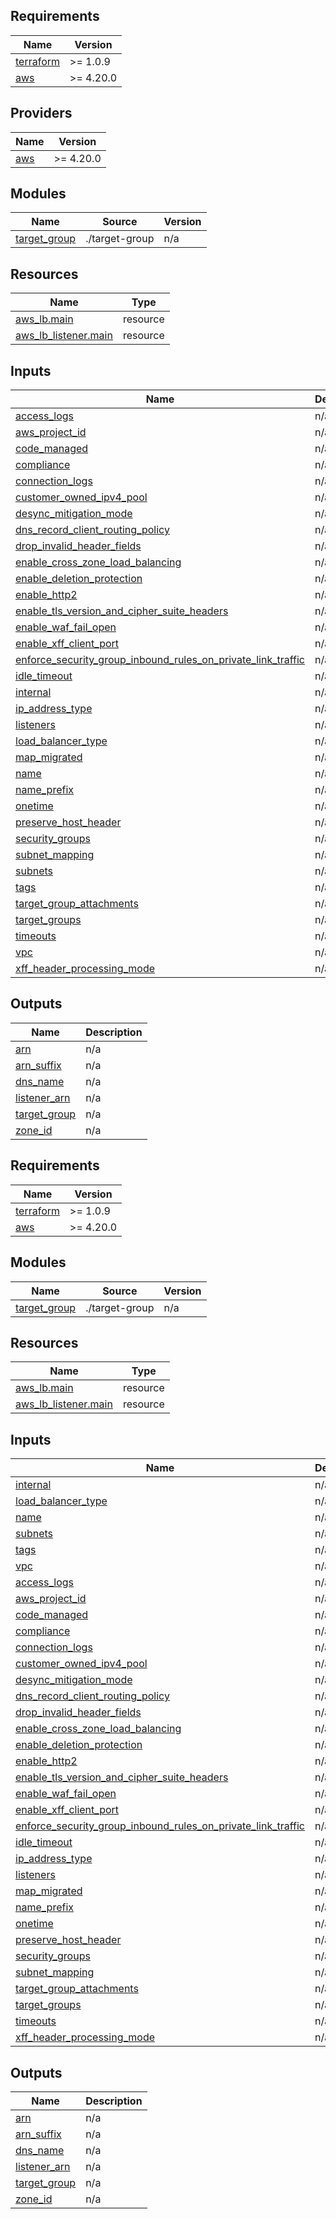 ## Requirements

| Name | Version |
|------|---------|
| <a name="requirement_terraform"></a> [terraform](#requirement\_terraform) | >= 1.0.9 |
| <a name="requirement_aws"></a> [aws](#requirement\_aws) | >= 4.20.0 |

## Providers

| Name | Version |
|------|---------|
| <a name="provider_aws"></a> [aws](#provider\_aws) | >= 4.20.0 |

## Modules

| Name | Source | Version |
|------|--------|---------|
| <a name="module_target_group"></a> [target\_group](#module\_target\_group) | ./target-group | n/a |

## Resources

| Name | Type |
|------|------|
| [aws_lb.main](https://registry.terraform.io/providers/hashicorp/aws/latest/docs/resources/lb) | resource |
| [aws_lb_listener.main](https://registry.terraform.io/providers/hashicorp/aws/latest/docs/resources/lb_listener) | resource |

## Inputs

| Name | Description | Type | Default | Required |
|------|-------------|------|---------|:--------:|
| <a name="input_access_logs"></a> [access\_logs](#input\_access\_logs) | n/a | `map` | `{}` | no |
| <a name="input_aws_project_id"></a> [aws\_project\_id](#input\_aws\_project\_id) | n/a | `string` | `"null"` | no |
| <a name="input_code_managed"></a> [code\_managed](#input\_code\_managed) | n/a | `string` | `"true"` | no |
| <a name="input_compliance"></a> [compliance](#input\_compliance) | n/a | `string` | `"null"` | no |
| <a name="input_connection_logs"></a> [connection\_logs](#input\_connection\_logs) | n/a | `map` | `{}` | no |
| <a name="input_customer_owned_ipv4_pool"></a> [customer\_owned\_ipv4\_pool](#input\_customer\_owned\_ipv4\_pool) | n/a | `any` | `null` | no |
| <a name="input_desync_mitigation_mode"></a> [desync\_mitigation\_mode](#input\_desync\_mitigation\_mode) | n/a | `any` | `null` | no |
| <a name="input_dns_record_client_routing_policy"></a> [dns\_record\_client\_routing\_policy](#input\_dns\_record\_client\_routing\_policy) | n/a | `any` | `null` | no |
| <a name="input_drop_invalid_header_fields"></a> [drop\_invalid\_header\_fields](#input\_drop\_invalid\_header\_fields) | n/a | `any` | `null` | no |
| <a name="input_enable_cross_zone_load_balancing"></a> [enable\_cross\_zone\_load\_balancing](#input\_enable\_cross\_zone\_load\_balancing) | n/a | `bool` | `true` | no |
| <a name="input_enable_deletion_protection"></a> [enable\_deletion\_protection](#input\_enable\_deletion\_protection) | n/a | `bool` | `false` | no |
| <a name="input_enable_http2"></a> [enable\_http2](#input\_enable\_http2) | n/a | `any` | `null` | no |
| <a name="input_enable_tls_version_and_cipher_suite_headers"></a> [enable\_tls\_version\_and\_cipher\_suite\_headers](#input\_enable\_tls\_version\_and\_cipher\_suite\_headers) | n/a | `any` | `null` | no |
| <a name="input_enable_waf_fail_open"></a> [enable\_waf\_fail\_open](#input\_enable\_waf\_fail\_open) | n/a | `any` | `null` | no |
| <a name="input_enable_xff_client_port"></a> [enable\_xff\_client\_port](#input\_enable\_xff\_client\_port) | n/a | `any` | `null` | no |
| <a name="input_enforce_security_group_inbound_rules_on_private_link_traffic"></a> [enforce\_security\_group\_inbound\_rules\_on\_private\_link\_traffic](#input\_enforce\_security\_group\_inbound\_rules\_on\_private\_link\_traffic) | n/a | `any` | `null` | no |
| <a name="input_idle_timeout"></a> [idle\_timeout](#input\_idle\_timeout) | n/a | `any` | `null` | no |
| <a name="input_internal"></a> [internal](#input\_internal) | n/a | `any` | n/a | yes |
| <a name="input_ip_address_type"></a> [ip\_address\_type](#input\_ip\_address\_type) | n/a | `any` | `null` | no |
| <a name="input_listeners"></a> [listeners](#input\_listeners) | n/a | `map` | `{}` | no |
| <a name="input_load_balancer_type"></a> [load\_balancer\_type](#input\_load\_balancer\_type) | n/a | `any` | n/a | yes |
| <a name="input_map_migrated"></a> [map\_migrated](#input\_map\_migrated) | n/a | `string` | `"null"` | no |
| <a name="input_name"></a> [name](#input\_name) | n/a | `any` | n/a | yes |
| <a name="input_name_prefix"></a> [name\_prefix](#input\_name\_prefix) | n/a | `any` | `null` | no |
| <a name="input_onetime"></a> [onetime](#input\_onetime) | n/a | `string` | `"null"` | no |
| <a name="input_preserve_host_header"></a> [preserve\_host\_header](#input\_preserve\_host\_header) | n/a | `any` | `null` | no |
| <a name="input_security_groups"></a> [security\_groups](#input\_security\_groups) | n/a | `any` | `null` | no |
| <a name="input_subnet_mapping"></a> [subnet\_mapping](#input\_subnet\_mapping) | n/a | `list` | `[]` | no |
| <a name="input_subnets"></a> [subnets](#input\_subnets) | n/a | `any` | n/a | yes |
| <a name="input_tags"></a> [tags](#input\_tags) | n/a | `any` | n/a | yes |
| <a name="input_target_group_attachments"></a> [target\_group\_attachments](#input\_target\_group\_attachments) | n/a | `map` | `{}` | no |
| <a name="input_target_groups"></a> [target\_groups](#input\_target\_groups) | n/a | `map` | `{}` | no |
| <a name="input_timeouts"></a> [timeouts](#input\_timeouts) | n/a | `map` | `{}` | no |
| <a name="input_vpc"></a> [vpc](#input\_vpc) | n/a | `any` | n/a | yes |
| <a name="input_xff_header_processing_mode"></a> [xff\_header\_processing\_mode](#input\_xff\_header\_processing\_mode) | n/a | `any` | `null` | no |

## Outputs

| Name | Description |
|------|-------------|
| <a name="output_arn"></a> [arn](#output\_arn) | n/a |
| <a name="output_arn_suffix"></a> [arn\_suffix](#output\_arn\_suffix) | n/a |
| <a name="output_dns_name"></a> [dns\_name](#output\_dns\_name) | n/a |
| <a name="output_listener_arn"></a> [listener\_arn](#output\_listener\_arn) | n/a |
| <a name="output_target_group"></a> [target\_group](#output\_target\_group) | n/a |
| <a name="output_zone_id"></a> [zone\_id](#output\_zone\_id) | n/a |

<!-- BEGIN_TF_DOCS -->
## Requirements

| Name | Version |
|------|---------|
| <a name="requirement_terraform"></a> [terraform](#requirement\_terraform) | >= 1.0.9 |
| <a name="requirement_aws"></a> [aws](#requirement\_aws) | >= 4.20.0 |

## Modules

| Name | Source | Version |
|------|--------|---------|
| <a name="module_target_group"></a> [target\_group](#module\_target\_group) | ./target-group | n/a |

## Resources

| Name | Type |
|------|------|
| [aws_lb.main](https://registry.terraform.io/providers/hashicorp/aws/latest/docs/resources/lb) | resource |
| [aws_lb_listener.main](https://registry.terraform.io/providers/hashicorp/aws/latest/docs/resources/lb_listener) | resource |

## Inputs

| Name | Description | Type | Default | Required |
|------|-------------|------|---------|:--------:|
| <a name="input_internal"></a> [internal](#input\_internal) | n/a | `any` | n/a | yes |
| <a name="input_load_balancer_type"></a> [load\_balancer\_type](#input\_load\_balancer\_type) | n/a | `any` | n/a | yes |
| <a name="input_name"></a> [name](#input\_name) | n/a | `any` | n/a | yes |
| <a name="input_subnets"></a> [subnets](#input\_subnets) | n/a | `any` | n/a | yes |
| <a name="input_tags"></a> [tags](#input\_tags) | n/a | `any` | n/a | yes |
| <a name="input_vpc"></a> [vpc](#input\_vpc) | n/a | `any` | n/a | yes |
| <a name="input_access_logs"></a> [access\_logs](#input\_access\_logs) | n/a | `map` | `{}` | no |
| <a name="input_aws_project_id"></a> [aws\_project\_id](#input\_aws\_project\_id) | n/a | `string` | `"null"` | no |
| <a name="input_code_managed"></a> [code\_managed](#input\_code\_managed) | n/a | `string` | `"true"` | no |
| <a name="input_compliance"></a> [compliance](#input\_compliance) | n/a | `string` | `"null"` | no |
| <a name="input_connection_logs"></a> [connection\_logs](#input\_connection\_logs) | n/a | `map` | `{}` | no |
| <a name="input_customer_owned_ipv4_pool"></a> [customer\_owned\_ipv4\_pool](#input\_customer\_owned\_ipv4\_pool) | n/a | `any` | `null` | no |
| <a name="input_desync_mitigation_mode"></a> [desync\_mitigation\_mode](#input\_desync\_mitigation\_mode) | n/a | `any` | `null` | no |
| <a name="input_dns_record_client_routing_policy"></a> [dns\_record\_client\_routing\_policy](#input\_dns\_record\_client\_routing\_policy) | n/a | `any` | `null` | no |
| <a name="input_drop_invalid_header_fields"></a> [drop\_invalid\_header\_fields](#input\_drop\_invalid\_header\_fields) | n/a | `any` | `null` | no |
| <a name="input_enable_cross_zone_load_balancing"></a> [enable\_cross\_zone\_load\_balancing](#input\_enable\_cross\_zone\_load\_balancing) | n/a | `bool` | `true` | no |
| <a name="input_enable_deletion_protection"></a> [enable\_deletion\_protection](#input\_enable\_deletion\_protection) | n/a | `bool` | `false` | no |
| <a name="input_enable_http2"></a> [enable\_http2](#input\_enable\_http2) | n/a | `any` | `null` | no |
| <a name="input_enable_tls_version_and_cipher_suite_headers"></a> [enable\_tls\_version\_and\_cipher\_suite\_headers](#input\_enable\_tls\_version\_and\_cipher\_suite\_headers) | n/a | `any` | `null` | no |
| <a name="input_enable_waf_fail_open"></a> [enable\_waf\_fail\_open](#input\_enable\_waf\_fail\_open) | n/a | `any` | `null` | no |
| <a name="input_enable_xff_client_port"></a> [enable\_xff\_client\_port](#input\_enable\_xff\_client\_port) | n/a | `any` | `null` | no |
| <a name="input_enforce_security_group_inbound_rules_on_private_link_traffic"></a> [enforce\_security\_group\_inbound\_rules\_on\_private\_link\_traffic](#input\_enforce\_security\_group\_inbound\_rules\_on\_private\_link\_traffic) | n/a | `any` | `null` | no |
| <a name="input_idle_timeout"></a> [idle\_timeout](#input\_idle\_timeout) | n/a | `any` | `null` | no |
| <a name="input_ip_address_type"></a> [ip\_address\_type](#input\_ip\_address\_type) | n/a | `any` | `null` | no |
| <a name="input_listeners"></a> [listeners](#input\_listeners) | n/a | `map` | `{}` | no |
| <a name="input_map_migrated"></a> [map\_migrated](#input\_map\_migrated) | n/a | `string` | `"null"` | no |
| <a name="input_name_prefix"></a> [name\_prefix](#input\_name\_prefix) | n/a | `any` | `null` | no |
| <a name="input_onetime"></a> [onetime](#input\_onetime) | n/a | `string` | `"null"` | no |
| <a name="input_preserve_host_header"></a> [preserve\_host\_header](#input\_preserve\_host\_header) | n/a | `any` | `null` | no |
| <a name="input_security_groups"></a> [security\_groups](#input\_security\_groups) | n/a | `any` | `null` | no |
| <a name="input_subnet_mapping"></a> [subnet\_mapping](#input\_subnet\_mapping) | n/a | `list` | `[]` | no |
| <a name="input_target_group_attachments"></a> [target\_group\_attachments](#input\_target\_group\_attachments) | n/a | `map` | `{}` | no |
| <a name="input_target_groups"></a> [target\_groups](#input\_target\_groups) | n/a | `map` | `{}` | no |
| <a name="input_timeouts"></a> [timeouts](#input\_timeouts) | n/a | `map` | `{}` | no |
| <a name="input_xff_header_processing_mode"></a> [xff\_header\_processing\_mode](#input\_xff\_header\_processing\_mode) | n/a | `any` | `null` | no |

## Outputs

| Name | Description |
|------|-------------|
| <a name="output_arn"></a> [arn](#output\_arn) | n/a |
| <a name="output_arn_suffix"></a> [arn\_suffix](#output\_arn\_suffix) | n/a |
| <a name="output_dns_name"></a> [dns\_name](#output\_dns\_name) | n/a |
| <a name="output_listener_arn"></a> [listener\_arn](#output\_listener\_arn) | n/a |
| <a name="output_target_group"></a> [target\_group](#output\_target\_group) | n/a |
| <a name="output_zone_id"></a> [zone\_id](#output\_zone\_id) | n/a |
<!-- END_TF_DOCS -->